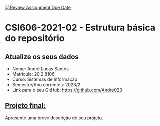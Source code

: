 [![Review Assignment Due Date](https://classroom.github.com/assets/deadline-readme-button-24ddc0f5d75046c5622901739e7c5dd533143b0c8e959d652212380cedb1ea36.svg)](https://classroom.github.com/a/OP3aNSDP)
# **CSI606-2021-02 - Estrutura básica do repositório**

## Atualize os seus dados

- Nome: André Lucas Santos
- Matrícula: 20.2.8106
- Curso: Sistemas de Informação
- Semestre/Ano correntes: 2023/2
- Link para o seu GitHub: https://github.com/Andre023

## [Projeto final:](./Projeto/README.md)

Apresente uma breve descrição do seu projeto.
